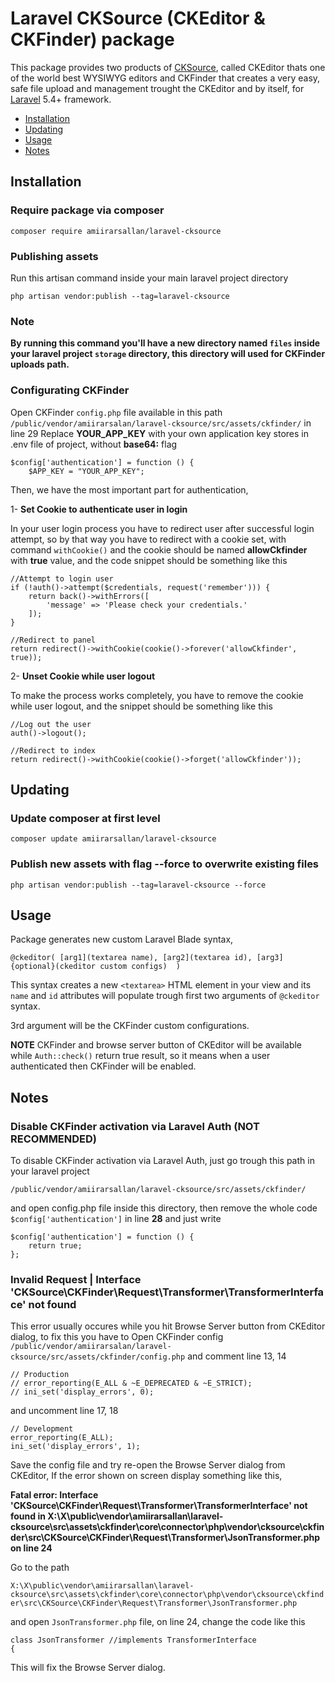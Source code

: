 # Laravel CKSource (CKEditor &amp; CKFinder) package
This package provides two products of [CKSource](https://cksource.com/), called CKEditor thats one of the world best
WYSIWYG editors and CKFinder that creates a very easy, safe file upload and management trought the CKEditor and by itself,
for [Laravel](https://laravel.com/) 5.4+ framework.

- [Installation](#installation)
- [Updating](#updating)
- [Usage](#usage)
- [Notes](#notes)

## Installation
### Require package via composer
```
composer require amiirarsallan/laravel-cksource
```
### Publishing assets
Run this artisan command inside your main laravel project directory
```
php artisan vendor:publish --tag=laravel-cksource
```
### Note
**By running this command you'll have a new directory named ```files``` inside your laravel project ```storage``` directory,
this directory will used for CKFinder uploads path.**

### Configurating CKFinder
Open CKFinder ```config.php``` file available in this path ```/public/vendor/amiirarsalan/laravel-cksource/src/assets/ckfinder/```
in line 29
Replace **YOUR_APP_KEY** with your own application key stores in .env file of project, without **base64:** flag
```
$config['authentication'] = function () {
    $APP_KEY = "YOUR_APP_KEY";
```
Then, we have the most important part for authentication,

1- **Set Cookie to authenticate user in login**

In your user login process you have to redirect user after successful login attempt, so by that way you have to
redirect with a cookie set, with command ```withCookie()``` and the cookie should be named **allowCkfinder** with **true** value,
and the code snippet should be something like this
```
//Attempt to login user
if (!auth()->attempt($credentials, request('remember'))) {
    return back()->withErrors([
        'message' => 'Please check your credentials.'
    ]);
}

//Redirect to panel
return redirect()->withCookie(cookie()->forever('allowCkfinder', true));
```
2- **Unset Cookie while user logout**

To make the process works completely, you have to remove the cookie while user logout, and the snippet should be something like this
```
//Log out the user
auth()->logout();

//Redirect to index
return redirect()->withCookie(cookie()->forget('allowCkfinder'));
```

## Updating
### Update composer at first level
```
composer update amiirarsallan/laravel-cksource
```
### Publish new assets with flag --force to overwrite existing files
```
php artisan vendor:publish --tag=laravel-cksource --force
```

## Usage
Package generates new custom Laravel Blade syntax,
```
@ckeditor( [arg1](textarea name), [arg2](textarea id), [arg3]{optional}(ckeditor custom configs)  )
```
This syntax creates a new ```<textarea>``` HTML element in your view and its ```name``` and ```id``` attributes
will populate trough first two arguments of ```@ckeditor``` syntax.

3rd argument will be the CKFinder custom configurations.

**NOTE**
CKFinder and browse server button of CKEditor will be available while ```Auth::check()``` return true result,
so it means when a user authenticated then CKFinder will be enabled.

## Notes
### Disable CKFinder activation via Laravel Auth (NOT RECOMMENDED)
To disable CKFinder activation via Laravel Auth, just go trough this path in your laravel project
```
/public/vendor/amiirarsallan/laravel-cksource/src/assets/ckfinder/
```
and open config.php file inside this directory, then remove the whole code ```$config['authentication']``` in line **28**
and just write
```
$config['authentication'] = function () {
    return true;
};
```

### Invalid Request | Interface 'CKSource\CKFinder\Request\Transformer\TransformerInterface' not found
This error usually occures while you hit Browse Server button from CKEditor dialog, to fix this you have to
Open CKFinder config ```/public/vendor/amiirarsalan/laravel-cksource/src/assets/ckfinder/config.php```
and comment line 13, 14
```
// Production
// error_reporting(E_ALL & ~E_DEPRECATED & ~E_STRICT);
// ini_set('display_errors', 0);
```
and uncomment line 17, 18
```
// Development
error_reporting(E_ALL);
ini_set('display_errors', 1);
```
Save the config file and try re-open the Browse Server dialog from CKEditor,
If the error shown on screen display something like this,

**Fatal error: Interface 'CKSource\CKFinder\Request\Transformer\TransformerInterface' not found in X:\X\public\vendor\amiirarsallan\laravel-cksource\src\assets\ckfinder\core\connector\php\vendor\cksource\ckfinder\src\CKSource\CKFinder\Request\Transformer\JsonTransformer.php on line 24**

Go to the path

```X:\X\public\vendor\amiirarsallan\laravel-cksource\src\assets\ckfinder\core\connector\php\vendor\cksource\ckfinder\src\CKSource\CKFinder\Request\Transformer\JsonTransformer.php```

and open ```JsonTransformer.php``` file, on line 24, change the code like this

```
class JsonTransformer //implements TransformerInterface
{
```

This will fix the Browse Server dialog.
